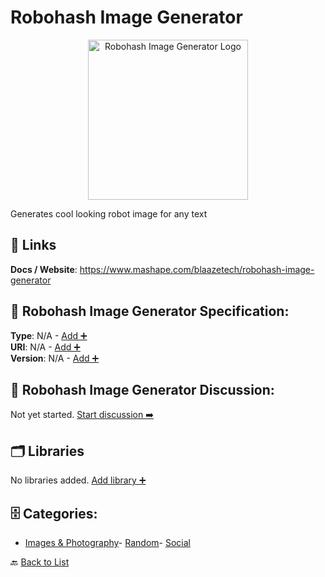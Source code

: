 # Robohash Image Generator
<p align="center">
    <img width="256" src="https://raw.githubusercontent.com/apis-list/apis-list/main/apis/robohash-image-generator/logo_256x256.png" alt="Robohash Image Generator Logo"/>
</p>
Generates cool looking robot image for any text

##  🔗 Links
**Docs / Website**: https://www.mashape.com/blaazetech/robohash-image-generator

## 🧬 Robohash Image Generator Specification:
**Type**: N/A - [Add ➕](https://github.com/apis-list/apis-list/edit/main/apis.yaml#L16858)  
**URI**: N/A - [Add ➕](https://github.com/apis-list/apis-list/edit/main/apis.yaml#L16858)  
**Version**: N/A - [Add ➕](https://github.com/apis-list/apis-list/edit/main/apis.yaml#L16858)

## 💬 Robohash Image Generator Discussion:
Not yet started. [Start discussion ➡️](https://github.com/apis-list/apis-list/discussions/new)

## 🗂️ Libraries

No libraries added. [Add library ➕](https://github.com/apis-list/apis-list/edit/main/apis.yaml#L16858)    


## 🗄️ Categories:
- [Images & Photography](https://github.com/apis-list/apis-list#images--photography-)- [Random](https://github.com/apis-list/apis-list#random-)- [Social](https://github.com/apis-list/apis-list#social-)

🔙  [Back to List](https://github.com/apis-list/apis-list)
